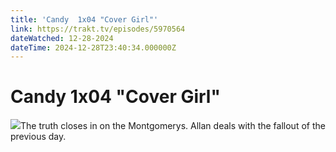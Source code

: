 ```yaml
---
title: 'Candy  1x04 "Cover Girl"' 
link: https://trakt.tv/episodes/5970564
dateWatched: 12-28-2024
dateTime: 2024-12-28T23:40:34.000000Z
---
```

# Candy  1x04 "Cover Girl"

![](https://walter-r2.trakt.tv/images/episodes/005/970/564/screenshots/thumb/aef5613977.jpg)The truth closes in on the Montgomerys. Allan deals with the fallout of the previous day.